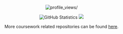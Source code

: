 <!--p align=center>  </p-->
<p align="center"> <img src="https://komarev.com/ghpvc/?username=hrshtv&style=flat-square&color=fa8c00" alt=profile_views/> </p>

<p align=center>

  <img alt="GitHub Statistics" src="https://github-readme-stats.vercel.app/api?username=hrshtv&show_icons=true&title_color=fa8c00&icon_color=fa8c00&text_color=ffffff&bg_color=151515&include_all_commits=true&count_private=true&hide_border=true">
   
  <img src = "https://github-readme-streak-stats.herokuapp.com?user=hrshtv&theme=dark&hide_border=true">
  <!--   <br>
  <img src = "https://github-readme-stats.vercel.app/api/top-langs/?username=hrshtv&langs_count=8&layout=compact"> -->
  
</p>

<p align="center">
  More coursework related repositories can be found <a href="https://github.com/scriptographers" target="_blank" rel="noopener noreferrer">here</a>.
</p>

